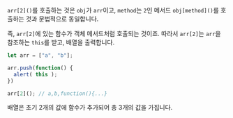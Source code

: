 `arr[2]()`를 호출하는 것은 `obj`가 `arr`이고, `method`는 `2`인 메서드 `obj[method]()`를 호출하는 것과 문법적으로 동일합니다.

즉, `arr[2]`에 있는 함수가 객체 메서드처럼 호출되는 것이죠. 따라서 `arr[2]`는 `arr`을 참조하는 `this`를 받고, 배열을 출력합니다.

```js run
let arr = ["a", "b"];

arr.push(function() {
  alert( this );
})

arr[2](); // a,b,function(){...}
```

배열은 초기 2개의 값에 함수가 추가되어 총 3개의 값을 가집니다.
